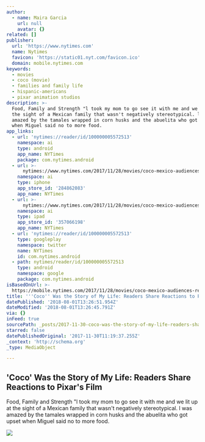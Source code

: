 ```yaml
---
author:
  - name: Maira Garcia
    url: null
    avatar: {}
related: []
publisher:
  url: 'https://www.nytimes.com'
  name: Nytimes
  favicon: 'https://static01.nyt.com/favicon.ico'
  domain: mobile.nytimes.com
keywords:
  - movies
  - coco (movie)
  - families and family life
  - hispanic-americans
  - pixar animation studios
description: >-
  Food, Family and Strength "l took my mom to go see it with me and we lit up at
  the sight of a Mexican family that wasn't negatively stereotypical. l was
  amazed by the tamales wrapped in corn husks and the abuelita who got upset
  when Miguel said no to more food.
app_links:
  - url: 'nytimes://reader/id/100000005572513'
    namespace: ai
    type: android
    app_name: NYTimes
    package: com.nytimes.android
  - url: >-
      nytimes://www.nytimes.com/2017/11/28/movies/coco-mexico-audiences-react-pixars.html
    namespace: ai
    type: iphone
    app_store_id: '284862083'
    app_name: NYTimes
  - url: >-
      nytimes://www.nytimes.com/2017/11/28/movies/coco-mexico-audiences-react-pixars.html
    namespace: ai
    type: ipad
    app_store_id: '357066198'
    app_name: NYTimes
  - url: 'nytimes://reader/id/100000005572513'
    type: googleplay
    namespace: twitter
    name: NYTimes
    id: com.nytimes.android
  - path: nytimes/reader/id/100000005572513
    type: android
    namespace: google
    package: com.nytimes.android
isBasedOnUrl: >-
  https://mobile.nytimes.com/2017/11/28/movies/coco-mexico-audiences-react-pixars.amp.html
title: '''Coco'' Was the Story of My Life: Readers Share Reactions to Pixar''s Film'
datePublished: '2018-08-01T13:26:51.954Z'
dateModified: '2018-08-01T13:26:45.791Z'
via: {}
inFeed: true
sourcePath: _posts/2017-11-30-coco-was-the-story-of-my-life-readers-share-reactions-to.md
starred: false
datePublishedOriginal: '2017-11-30T11:19:37.255Z'
_context: 'http://schema.org'
_type: MediaObject

---
```

<article style=""><h1>'Coco' Was the Story of My Life: Readers Share Reactions to Pixar's Film</h1><p>Food, Family and Strength "l took my mom to go see it with me and we lit up at the sight of a Mexican family that wasn't negatively stereotypical. l was amazed by the tamales wrapped in corn husks and the abuelita who got upset when Miguel said no to more food.</p><img src="https://static01.nyt.com/images/2017/11/30/arts/30coco-reax/29coco-reax-facebookJumbo.jpg" /></article>